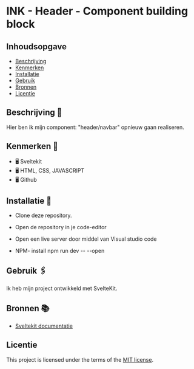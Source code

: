 # INK - Header - Component building block


## Inhoudsopgave

  * [Beschrijving](#beschrijving)
  * [Kenmerken](#kenmerken)
  * [Installatie](#installatie)
  * [Gebruik](#gebruik)
  * [Bronnen](#bronnen)
  * [Licentie](#licentie)

## Beschrijving 📝

Hier ben ik mijn component: "header/navbar" opnieuw gaan realiseren.


## Kenmerken 📌
* 🖥 Sveltekit
* 🖥 HTML, CSS, JAVASCRIPT
* 🖥 Github

## Installatie 📲
* Clone deze repository.
* Open de repository in je code-editor
* Open een live server door middel van Visual studio code

* NPM- install 
npm run dev -- --open
  
## Gebruik 🖇
Ik heb mijn project ontwikkeld met SvelteKit.

## Bronnen 📚

* [Sveltekit documentatie](https://kit.svelte.dev/)

## Licentie

This project is licensed under the terms of the [MIT license](./LICENSE).
